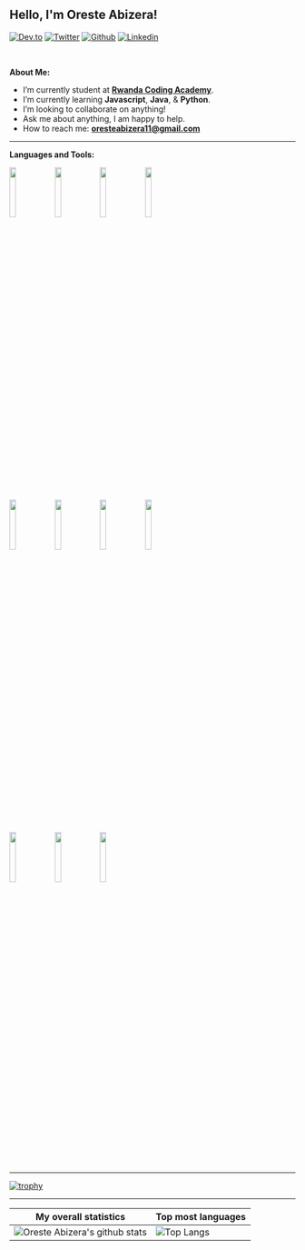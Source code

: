 <!-- Your title -->

## Hello, I'm Oreste Abizera!

<!-- Your badges
You can use the website to generate badges: https://shields.io/
-->

[![Dev.to](https://img.shields.io/badge/-Dev.to-000?style=flat&logo=dev&logoColor=white)](https://dev.to/oreste)
[![Twitter](https://img.shields.io/badge/-Twitter-blue?style=flat&logo=Twitter&logoColor=white)](https://twitter.com/AbizeraOreste)
[![Github](https://img.shields.io/badge/-Github-000?style=flat&logo=Github&logoColor=white)](https://github.com/oreste-abizera)
[![Linkedin](https://img.shields.io/badge/-LinkedIn-blue?style=flat&logo=Linkedin&logoColor=white)](https://www.linkedin.com/in/oreste-abizera-151bb9194/)

&nbsp;

<!-- Talking about me -->

**About Me:**

- I’m currently student at **[Rwanda Coding Academy](http://rca.ac.rw)**.
- I’m currently learning **Javascript**, **Java**, & **Python**.
- I’m looking to collaborate on anything!
- Ask me about anything, I am happy to help.
- How to reach me: **oresteabizera11@gmail.com**

---

**Languages and Tools:**

<p>
  <code><img width="15%" src="https://www.vectorlogo.zone/logos/javascript/javascript-ar21.svg"></code>
  <code><img width="15%" src="https://www.vectorlogo.zone/logos/reactjs/reactjs-ar21.svg"></code>
  <code><img width="15%" src="https://www.vectorlogo.zone/logos/getbootstrap/getbootstrap-ar21.svg"></code>
  <code><img width="15%" src="https://www.vectorlogo.zone/logos/nodejs/nodejs-ar21.svg"></code>
  <br />
  <code><img width="15%" src="https://www.vectorlogo.zone/logos/expressjs/expressjs-ar21.svg"></code>
  <code><img width="15%" src="https://www.vectorlogo.zone/logos/mysql/mysql-ar21.svg"></code>
  <code><img width="15%" src="https://www.vectorlogo.zone/logos/mongodb/mongodb-ar21.svg"></code>
  <code><img width="15%" src="https://www.vectorlogo.zone/logos/git-scm/git-scm-ar21.svg"></code>
   <br />
  <code><img width="15%" src="https://www.vectorlogo.zone/logos/npmjs/npmjs-ar21.svg"></code>
  <code><img width="15%" src="https://www.vectorlogo.zone/logos/yarnpkg/yarnpkg-ar21.svg"></code>
  <code><img width="15%" src="https://www.vectorlogo.zone/logos/php/php-ar21.svg"></code>
</p>

---

[![trophy](https://github-profile-trophy.vercel.app/?username=oreste-abizera&margin-w=50&margin-h=40)](https://github.com/oreste-abizera/github-profile-trophy)

---

| My overall statistics                                                                                                                                      | Top most languages                                                                                                             |
| ---------------------------------------------------------------------------------------------------------------------------------------------------------- | ------------------------------------------------------------------------------------------------------------------------------ |
| ![Oreste Abizera's github stats](https://github-readme-stats.vercel.app/api?username=oreste-abizera&show_icons=true&hide_border=true&&count_private=true") | ![Top Langs](https://github-readme-stats.vercel.app/api/top-langs/?username=oreste-abizera&langs_count=100&count_private=true) |
